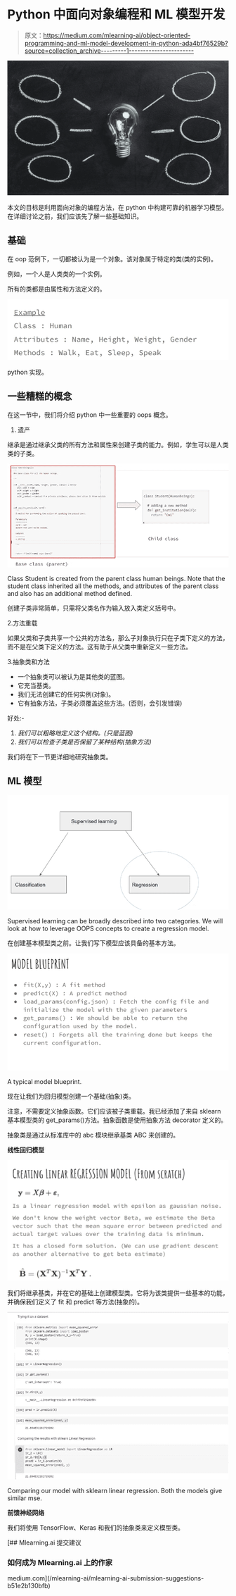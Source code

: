 # Python 中面向对象编程和 ML 模型开发

> 原文：<https://medium.com/mlearning-ai/object-oriented-programming-and-ml-model-development-in-python-ada4bf76529b?source=collection_archive---------1----------------------->

![](img/19f56c12adc99af2f188d2b085af677b.png)

本文的目标是利用面向对象的编程方法，在 python 中构建可靠的机器学习模型。在详细讨论之前，我们应该先了解一些基础知识。

## 基础

在 oop 范例下，一切都被认为是一个对象。该对象属于特定的类(类的实例)。

例如，一个人是人类类的一个实例。

所有的类都是由属性和方法定义的。

![](img/67ae38907df57c2a039587829beb2399.png)

python 实现。

## 一些糟糕的概念

在这一节中，我们将介绍 python 中一些重要的 oops 概念。

1.  遗产

继承是通过继承父类的所有方法和属性来创建子类的能力。例如，学生可以是人类类的子类。

![](img/6d76ad71597a4a0a3f2cf3ddf6b7550d.png)

Class Student is created from the parent class human beings. Note that the student class inherited all the methods, and attributes of the parent class and also has an additional method defined.

创建子类非常简单，只需将父类名作为输入放入类定义括号中。

2.方法重载

如果父类和子类共享一个公共的方法名，那么子对象执行只在子类下定义的方法，而不是在父类下定义的方法。这有助于从父类中重新定义一些方法。

3.抽象类和方法

*   一个抽象类可以被认为是其他类的蓝图。
*   它充当基类。
*   我们无法创建它的任何实例(对象)。
*   它有抽象方法，子类必须覆盖这些方法。(否则，会引发错误)

好处:-

1.  *我们可以粗略地定义这个结构。(只是蓝图)*
2.  *我们可以检查子类是否保留了某种结构(抽象方法)*

我们将在下一节更详细地研究抽象类。

## ML 模型

![](img/58050d95f2deebb488ceecf8696eedb3.png)

Supervised learning can be broadly described into two categories. We will look at how to leverage OOPS concepts to create a regression model.

在创建基本模型类之前。让我们写下模型应该具备的基本方法。

![](img/aa7a37f49b00c26bf5c8a7c57faeefc6.png)

A typical model blueprint.

现在让我们为回归模型创建一个基础(抽象)类。

注意，不需要定义抽象函数。它们应该被子类重载。我已经添加了来自 sklearn 基本模型类的 get_params()方法。抽象函数是使用抽象方法 decorator 定义的。

抽象类是通过从标准库中的 abc 模块继承基类 ABC 来创建的。

**线性回归模型**

![](img/11b07ad140d125f2ce8d0abd5ccf3081.png)

我们将继承基类，并在它的基础上创建模型类。它将为该类提供一些基本的功能，并确保我们定义了 fit 和 predict 等方法(抽象的)。

![](img/9ca3401851496dd0152f379c556143bf.png)

Comparing our model with sklearn linear regression. Both the models give similar mse.

**前馈神经网络**

我们将使用 TensorFlow、Keras 和我们的抽象类来定义模型类。

[](/mlearning-ai/mlearning-ai-submission-suggestions-b51e2b130bfb) [## Mlearning.ai 提交建议

### 如何成为 Mlearning.ai 上的作家

medium.com](/mlearning-ai/mlearning-ai-submission-suggestions-b51e2b130bfb)